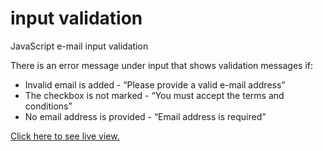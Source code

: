 # input validation

JavaScript e-mail input validation

There is an error message under input that shows validation messages if:
   - Invalid email is added - “Please provide a valid e-mail address”
   - The checkbox is not marked - “You must accept the terms and conditions”
   - No email address is provided - “Email address is required”

[Click here to see live view.](https://leventportfolio.netlify.app/liveviews/js-input-validation/)

